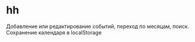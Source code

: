 hh
==
Добавление или редактирование событий, переход по месяцам, поиск. Сохранение календаря в localStorage
